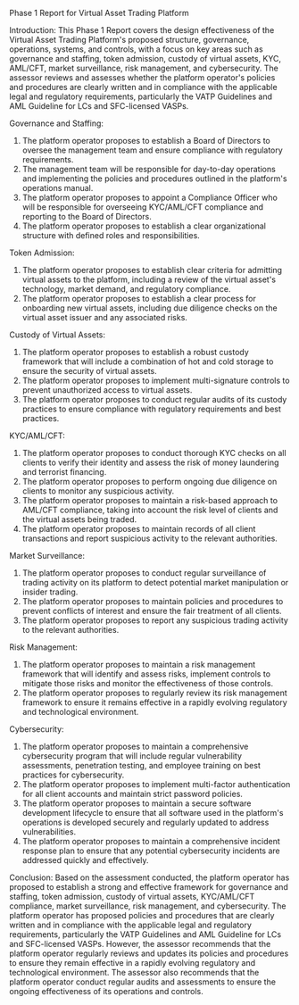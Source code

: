Phase 1 Report for Virtual Asset Trading Platform

Introduction:
This Phase 1 Report covers the design effectiveness of the Virtual Asset Trading Platform's proposed structure, governance, operations, systems, and controls, with a focus on key areas such as governance and staffing, token admission, custody of virtual assets, KYC, AML/CFT, market surveillance, risk management, and cybersecurity. The assessor reviews and assesses whether the platform operator's policies and procedures are clearly written and in compliance with the applicable legal and regulatory requirements, particularly the VATP Guidelines and AML Guideline for LCs and SFC-licensed VASPs.

Governance and Staffing:
1. The platform operator proposes to establish a Board of Directors to oversee the management team and ensure compliance with regulatory requirements.
2. The management team will be responsible for day-to-day operations and implementing the policies and procedures outlined in the platform's operations manual.
3. The platform operator proposes to appoint a Compliance Officer who will be responsible for overseeing KYC/AML/CFT compliance and reporting to the Board of Directors.
4. The platform operator proposes to establish a clear organizational structure with defined roles and responsibilities.

Token Admission:
1. The platform operator proposes to establish clear criteria for admitting virtual assets to the platform, including a review of the virtual asset's technology, market demand, and regulatory compliance.
2. The platform operator proposes to establish a clear process for onboarding new virtual assets, including due diligence checks on the virtual asset issuer and any associated risks.

Custody of Virtual Assets:
1. The platform operator proposes to establish a robust custody framework that will include a combination of hot and cold storage to ensure the security of virtual assets.
2. The platform operator proposes to implement multi-signature controls to prevent unauthorized access to virtual assets.
3. The platform operator proposes to conduct regular audits of its custody practices to ensure compliance with regulatory requirements and best practices.

KYC/AML/CFT:
1. The platform operator proposes to conduct thorough KYC checks on all clients to verify their identity and assess the risk of money laundering and terrorist financing.
2. The platform operator proposes to perform ongoing due diligence on clients to monitor any suspicious activity.
3. The platform operator proposes to maintain a risk-based approach to AML/CFT compliance, taking into account the risk level of clients and the virtual assets being traded.
4. The platform operator proposes to maintain records of all client transactions and report suspicious activity to the relevant authorities.

Market Surveillance:
1. The platform operator proposes to conduct regular surveillance of trading activity on its platform to detect potential market manipulation or insider trading.
2. The platform operator proposes to maintain policies and procedures to prevent conflicts of interest and ensure the fair treatment of all clients.
3. The platform operator proposes to report any suspicious trading activity to the relevant authorities.

Risk Management:
1. The platform operator proposes to maintain a risk management framework that will identify and assess risks, implement controls to mitigate those risks and monitor the effectiveness of those controls.
2. The platform operator proposes to regularly review its risk management framework to ensure it remains effective in a rapidly evolving regulatory and technological environment.

Cybersecurity:
1. The platform operator proposes to maintain a comprehensive cybersecurity program that will include regular vulnerability assessments, penetration testing, and employee training on best practices for cybersecurity.
2. The platform operator proposes to implement multi-factor authentication for all client accounts and maintain strict password policies.
3. The platform operator proposes to maintain a secure software development lifecycle to ensure that all software used in the platform's operations is developed securely and regularly updated to address vulnerabilities.
4. The platform operator proposes to maintain a comprehensive incident response plan to ensure that any potential cybersecurity incidents are addressed quickly and effectively.

Conclusion:
Based on the assessment conducted, the platform operator has proposed to establish a strong and effective framework for governance and staffing, token admission, custody of virtual assets, KYC/AML/CFT compliance, market surveillance, risk management, and cybersecurity. The platform operator has proposed policies and procedures that are clearly written and in compliance with the applicable legal and regulatory requirements, particularly the VATP Guidelines and AML Guideline for LCs and SFC-licensed VASPs. However, the assessor recommends that the platform operator regularly reviews and updates its policies and procedures to ensure they remain effective in a rapidly evolving regulatory and technological environment. The assessor also recommends that the platform operator conduct regular audits and assessments to ensure the ongoing effectiveness of its operations and controls.
